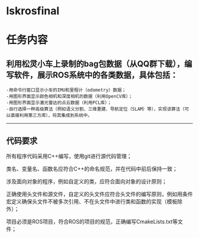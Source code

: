 # lskrosfinal
# 任务内容

## 利用松灵小车上录制的bag包数据（从QQ群下载），编写软件，展示ROS系统中的各类数据，具体包括：

`-用命令行窗口显示小车的IMU和里程计（odometry）数据；`<br>
`-用图形界面显示颜色相机和深度相机的数据（利用OpenCV库）；`<br>
`-用图形界面显示激光雷达的点云数据（利用PCL库）；`<br>
`-自行选择一种高级算法（例如语义分割、三维重建、导航定位（SLAM）等），实现该算法（可以直接利用第三方库），将其集成到系统中。`
***
## 代码要求
所有程序代码采用C++编写，使用git进行源代码管理；  

类名、变量名、函数名应符合C++的命名规范，并在代码中前后保持一致；  

涉及面向对象的程序，例如自定义的类，应符合面向对象的设计原则；  

正确使用头文件和源文件，自定义的头文件应符合头文件的编写原则，例如用条件宏定义确保头文件不被多次引用、不在头文件中进行类和函数的实现（模板除外）；  

项目必须是ROS项目，符合ROS的项目的规范，正确编写CmakeLists.txt等文件；  
